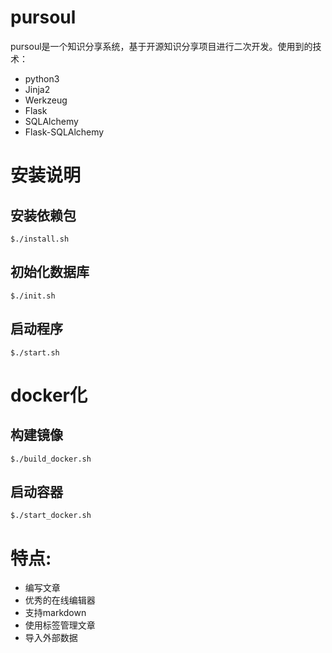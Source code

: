 # pursoul

pursoul是一个知识分享系统，基于开源知识分享项目进行二次开发。使用到的技术：

* python3
* Jinja2
* Werkzeug
* Flask
* SQLAlchemy
* Flask-SQLAlchemy


# 安装说明

## 安装依赖包
	$./install.sh

## 初始化数据库
	$./init.sh

## 启动程序
	$./start.sh

# docker化

## 构建镜像
    $./build_docker.sh
## 启动容器
    $./start_docker.sh
    
# 特点:

- 编写文章
- 优秀的在线编辑器
- 支持markdown
- 使用标签管理文章
- 导入外部数据